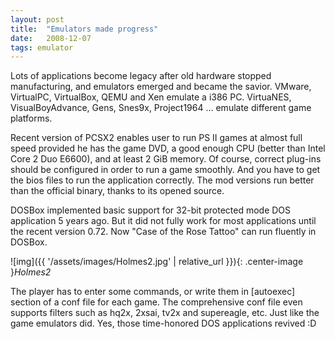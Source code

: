 ```yaml
---
layout: post
title:  "Emulators made progress"
date:   2008-12-07
tags: emulator
---
```

Lots of applications become legacy after old hardware stopped manufacturing, and emulators emerged and became the savior. VMware, VirtualPC, VirtualBox, QEMU and Xen emulate a i386 PC. VirtuaNES, VisualBoyAdvance, Gens, Snes9x, Project1964 … emulate different game platforms.

Recent version of PCSX2 enables user to run PS II games at almost full speed provided he has the game DVD, a good enough CPU (better than Intel Core 2 Duo E6600), and at least 2 GiB memory. Of course, correct plug-ins should be configured in order to run a game smoothly. And you have to get the bios files to run the application correctly. The mod versions run better than the official binary, thanks to its opened source.

DOSBox implemented basic support for 32-bit protected mode DOS application 5 years ago. But it did not fully work for most applications until the recent version 0.72. Now "Case of the Rose Tattoo" can run fluently in DOSBox.

![img]({{ '/assets/images/Holmes2.jpg' | relative_url }}){: .center-image }*Holmes2*

The player has to enter some commands, or write them in [autoexec] section of a conf file for each game. The comprehensive conf file even supports filters such as hq2x, 2xsai, tv2x and supereagle, etc. Just like the game emulators did. Yes, those time-honored DOS applications revived :D
